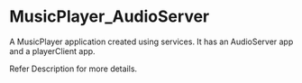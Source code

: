 # MusicPlayer_AudioServer

A MusicPlayer application created using services.
It has an AudioServer app and a playerClient app.

Refer Description for more details.
